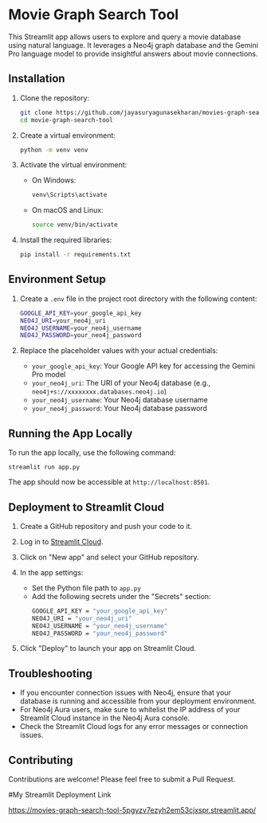 # Movie Graph Search Tool

This Streamlit app allows users to explore and query a movie database using natural language. It leverages a Neo4j graph database and the Gemini Pro language model to provide insightful answers about movie connections.

## Installation

1. Clone the repository:
   ```bash
   git clone https://github.com/jayasuryagunasekharan/movies-graph-search-tool
   cd movie-graph-search-tool
   ```

2. Create a virtual environment:
   ```bash
   python -m venv venv
   ```

3. Activate the virtual environment:
   - On Windows:
     ```bash
     venv\Scripts\activate
     ```
   - On macOS and Linux:
     ```bash
     source venv/bin/activate
     ```

4. Install the required libraries:
   ```bash
   pip install -r requirements.txt
   ```

## Environment Setup

1. Create a `.env` file in the project root directory with the following content:
   ```bash
   GOOGLE_API_KEY=your_google_api_key
   NEO4J_URI=your_neo4j_uri
   NEO4J_USERNAME=your_neo4j_username
   NEO4J_PASSWORD=your_neo4j_password
   ```

2. Replace the placeholder values with your actual credentials:
   - `your_google_api_key`: Your Google API key for accessing the Gemini Pro model
   - `your_neo4j_uri`: The URI of your Neo4j database (e.g., `neo4j+s://xxxxxxxx.databases.neo4j.io`)
   - `your_neo4j_username`: Your Neo4j database username
   - `your_neo4j_password`: Your Neo4j database password

## Running the App Locally

To run the app locally, use the following command:

```
streamlit run app.py
```

The app should now be accessible at `http://localhost:8501`.

## Deployment to Streamlit Cloud

1. Create a GitHub repository and push your code to it.

2. Log in to [Streamlit Cloud](https://share.streamlit.io/).

3. Click on "New app" and select your GitHub repository.

4. In the app settings:
   - Set the Python file path to `app.py`
   - Add the following secrets under the "Secrets" section:
     ```bash
     GOOGLE_API_KEY = "your_google_api_key"
     NEO4J_URI = "your_neo4j_uri"
     NEO4J_USERNAME = "your_neo4j_username"
     NEO4J_PASSWORD = "your_neo4j_password"
     ```

5. Click "Deploy" to launch your app on Streamlit Cloud.

## Troubleshooting

- If you encounter connection issues with Neo4j, ensure that your database is running and accessible from your deployment environment.
- For Neo4j Aura users, make sure to whitelist the IP address of your Streamlit Cloud instance in the Neo4j Aura console.
- Check the Streamlit Cloud logs for any error messages or connection issues.

## Contributing

Contributions are welcome! Please feel free to submit a Pull Request.

#My Streamlit Deployment Link

https://movies-graph-search-tool-5pgyzv7ezyh2em53cjxspr.streamlit.app/
